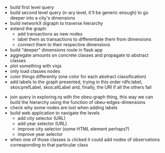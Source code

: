 + build first level query
+ build second level query (n-ary level, it'll be generic enough) to go deeper
  into a city's dimensions
+ build networkX digraph to traverse hierarchy
+ extend the graph:
  + add transactions as new nodes
  + label them as transactions to differentiate them from dimensions
  + connect them to their respective dimensions
+ build "deeper" dimensions route in flask app
+ aggregate amounts on concrete classes and propagate to abstract classes
+ plot something with visjs
+ only load classes nodes
+ color things differently (one color for each abstract classification)
+ add labels to the graph presented, trying in this order rdfs:label,
  skos:prefLabel, skos:altLabel and, finally, the URI if all the others fail
- join query in exploring.rq with the obeu-graph thing, this way we can build
  the hierarchy using the function of obeu-edges-dimensions
- check why some nodes are lost when adding labels
- build web application to navigate the levels
    + add city selector (URL)
    + add year selector (URL)
    - improve city selector (some HTML element perhaps?)
    - improve year selector
- when one of those classes is clicked it could add nodes of observations
  corresponding to that particular class
